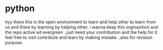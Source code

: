 # python
hyy there this is the open environment to learn and help other to learn from us and there by learning by helping other.
i wanna keep this orginasition and the repo active ad evergreen ..just need your contribution and the help for it.
feel free to visit contribute and learn by making mistake ..also for revision purpose.

